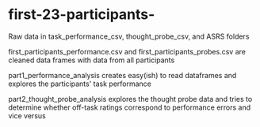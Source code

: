 # first-23-participants- 
Raw data in task_performance_csv, thought_probe_csv, and ASRS folders

first_participants_performance.csv and first_participants_probes.csv are cleaned data frames with data from all participants

part1_performance_analysis creates easy(ish) to read dataframes and explores the participants' task performance

part2_thought_probe_analysis explores the thought probe data and tries to determine whether off-task ratings correspond to performance errors and vice versus 


